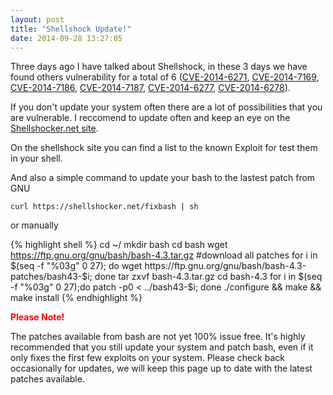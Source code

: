 ```yaml
---
layout: post
title: "Shellshock Update!"
date: 2014-09-28 13:27:05
---
```


Three days ago I have talked about Shellshock, in these 3 days we have found others vulnerability for a total of 6 (<a target="_blank" href="http://web.nvd.nist.gov/view/vuln/detail?vulnId=CVE-2014-6271">CVE-2014-6271</a>, <a target="_blank" href="http://web.nvd.nist.gov/view/vuln/detail?vulnId=CVE-2014-7169">CVE-2014-7169</a>, <a target="_blank" href="https://access.redhat.com/security/cve/CVE-2014-7186">CVE-2014-7186</a>, <a target="_blank" href="https://access.redhat.com/security/cve/CVE-2014-7187">CVE-2014-7187</a>, <a target="_blank" href="https://web.nvd.nist.gov/view/vuln/detail?vulnId=CVE-2014-6277">CVE-2014-6277</a>, <a target="_blank" href="https://web.nvd.nist.gov/view/vuln/detail?vulnId=CVE-2014-6278">CVE-2014-6278</a>).

If you don't update your system often there are a lot of possibilities that you are vulnerable.
I reccomend to update often and keep an eye on the <a href="http://shellshocker.net/">Shellshocker.net site</a>.

On the shellshock site you can find a list to the known Exploit for test them in your shell.

And also a simple command to update your bash to the lastest patch from GNU

``` curl https://shellshocker.net/fixbash | sh ```

or manually

{% highlight shell %}
cd ~/
mkdir bash
cd bash
wget https://ftp.gnu.org/gnu/bash/bash-4.3.tar.gz
#download all patches
for i in $(seq -f "%03g" 0 27); do wget     https://ftp.gnu.org/gnu/bash/bash-4.3-patches/bash43-$i; done
tar zxvf bash-4.3.tar.gz
cd bash-4.3
for i in $(seq -f "%03g" 0 27);do patch -p0 < ../bash43-$i; done
./configure && make && make install
{% endhighlight %}

<strong style="color:red">Please Note!</strong><br/>
<p>The patches available from bash are not yet 100% issue free. It's highly recommended that you still update your system and patch bash, even if it only fixes the first few exploits on your system. Please check back occasionally for updates, we will keep this page up to date with the latest patches available.</p>
